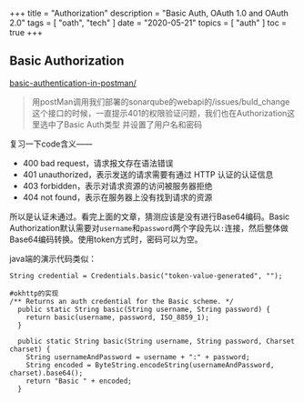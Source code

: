 
+++
title = "Authorization"
description = "Basic Auth, OAuth 1.0 and OAuth 2.0"
tags = [
    "oath",
    "tech"
]
date = "2020-05-21"
topics = [
    "auth"
]
toc = true
+++

## Basic Authorization

[basic-authentication-in-postman/](https://www.toolsqa.com/postman/basic-authentication-in-postman/)

>用postMan调用我们部署的sonarqube的webapi的/issues/buld_change这个接口的时候，一直提示401的权限验证问题，我们也在Authorization这里选中了Basic Auth类型 并设置了用户名和密码

复习一下code含义——

- 400 bad request，请求报文存在语法错误
- 401 unauthorized，表示发送的请求需要有通过 HTTP 认证的认证信息
- 403 forbidden，表示对请求资源的访问被服务器拒绝
- 404 not found，表示在服务器上没有找到请求的资源

所以是认证未通过。看完上面的文章，猜测应该是没有进行Base64编码。Basic Authorization默认需要对`username`和`password`两个字段先以`:`连接，然后整体做Base64编码转换。使用token方式时，密码可以为空。

java端的演示代码类似：
```
String credential = Credentials.basic("token-value-generated", "");

#okhttp的实现
/** Returns an auth credential for the Basic scheme. */
  public static String basic(String username, String password) {
    return basic(username, password, ISO_8859_1);
  }

  public static String basic(String username, String password, Charset charset) {
    String usernameAndPassword = username + ":" + password;
    String encoded = ByteString.encodeString(usernameAndPassword, charset).base64();
    return "Basic " + encoded;
  }
```
